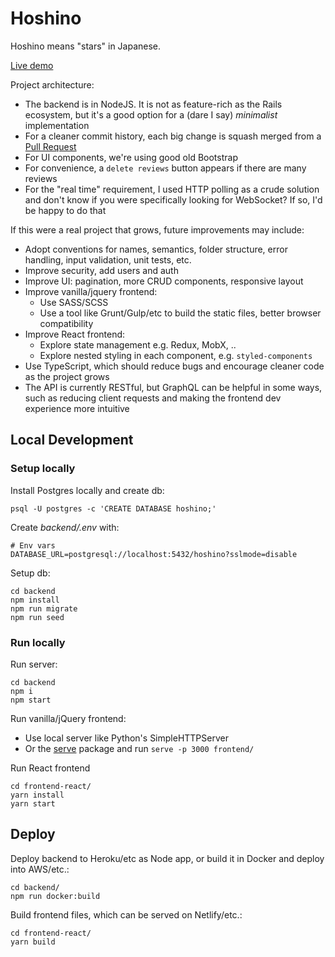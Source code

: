 # Hoshino

Hoshino means "stars" in Japanese.

[Live demo](https://hoshino.dragonwatcher.com)

Project architecture:
- The backend is in NodeJS. It is not as feature-rich as the Rails ecosystem, but it's a good option for a (dare I say) _minimalist_ implementation
- For a cleaner commit history, each big change is squash merged from a [Pull Request](https://github.com/one-shots/hoshino/pulls?q=)
- For UI components, we're using good old Bootstrap
- For convenience, a `delete reviews` button appears if there are many reviews
- For the "real time" requirement, I used HTTP polling as a crude solution and don't know if you were specifically looking for WebSocket? If so, I'd be happy to do that

If this were a real project that grows, future improvements may include:
- Adopt conventions for names, semantics, folder structure, error handling, input validation, unit tests, etc.
- Improve security, add users and auth
- Improve UI: pagination, more CRUD components, responsive layout
- Improve vanilla/jquery frontend:
    - Use SASS/SCSS
    - Use a tool like Grunt/Gulp/etc to build the static files, better browser compatibility
- Improve React frontend:
    - Explore state management e.g. Redux, MobX, ..
    - Explore nested styling in each component, e.g. `styled-components`
- Use TypeScript, which should reduce bugs and encourage cleaner code as the project grows
- The API is currently RESTful, but GraphQL can be helpful in some ways, such as reducing client requests and making the frontend dev experience more intuitive

## Local Development

### Setup locally
Install Postgres locally and create db:

```shell script
psql -U postgres -c 'CREATE DATABASE hoshino;'
```

Create _backend/.env_ with:

```shell script
# Env vars
DATABASE_URL=postgresql://localhost:5432/hoshino?sslmode=disable
``` 

Setup db:

```shell script
cd backend
npm install
npm run migrate
npm run seed
```

### Run locally

Run server:

```shell script
cd backend
npm i
npm start
```

Run vanilla/jQuery frontend:
- Use local server like Python's SimpleHTTPServer
- Or the [serve](https://www.npmjs.com/package/serve) package and run `serve -p 3000 frontend/`

Run React frontend
```shell script
cd frontend-react/
yarn install
yarn start
``` 

## Deploy

Deploy backend to Heroku/etc as Node app, or build it in Docker and deploy into AWS/etc.:

```shell script
cd backend/
npm run docker:build
```

Build frontend files, which can be served on Netlify/etc.: 

```shell script
cd frontend-react/
yarn build
```
